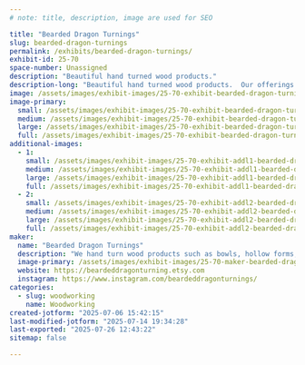 ```yaml
---
# note: title, description, image are used for SEO

title: "Bearded Dragon Turnings"
slug: bearded-dragon-turnings
permalink: /exhibits/bearded-dragon-turnings/
exhibit-id: 25-70
space-number: Unassigned
description: "Beautiful hand turned wood products."
description-long: "Beautiful hand turned wood products.  Our offerings include bowls, hollow forms, tops and pens.  Our bowls and hollow forms are made from reclaimed wood from the central Florida area."
image: /assets/images/exhibit-images/25-70-exhibit-bearded-dragon-turnings-img-4018-large.jpeg
image-primary: 
  small: /assets/images/exhibit-images/25-70-exhibit-bearded-dragon-turnings-img-4018-small.jpeg
  medium: /assets/images/exhibit-images/25-70-exhibit-bearded-dragon-turnings-img-4018-medium.jpeg
  large: /assets/images/exhibit-images/25-70-exhibit-bearded-dragon-turnings-img-4018-large.jpeg
  full: /assets/images/exhibit-images/25-70-exhibit-bearded-dragon-turnings-img-4018-full.jpeg
additional-images: 
  - 1:
    small: /assets/images/exhibit-images/25-70-exhibit-addl1-bearded-dragon-turnings-img-4103-small.jpeg
    medium: /assets/images/exhibit-images/25-70-exhibit-addl1-bearded-dragon-turnings-img-4103-medium.jpeg
    large: /assets/images/exhibit-images/25-70-exhibit-addl1-bearded-dragon-turnings-img-4103-large.jpeg
    full: /assets/images/exhibit-images/25-70-exhibit-addl1-bearded-dragon-turnings-img-4103-full.jpeg
  - 2:
    small: /assets/images/exhibit-images/25-70-exhibit-addl2-bearded-dragon-turnings-img-4101-small.jpeg
    medium: /assets/images/exhibit-images/25-70-exhibit-addl2-bearded-dragon-turnings-img-4101-medium.jpeg
    large: /assets/images/exhibit-images/25-70-exhibit-addl2-bearded-dragon-turnings-img-4101-large.jpeg
    full: /assets/images/exhibit-images/25-70-exhibit-addl2-bearded-dragon-turnings-img-4101-full.jpeg
maker: 
  name: "Bearded Dragon Turnings"
  description: "We hand turn wood products such as bowls, hollow forms, tops and pens.  Our bowls and hollow forms are made from reclaimed wood from the central Florida area."
  image-primary: /assets/images/exhibit-images/25-70-maker-bearded-dragon-turnings-bearded-dragon-turnings-etsy-icon-b-medium.jpg
  website: https://beardeddragonturning.etsy.com
  instagram: https://www.instagram.com/beardeddragonturnings/
categories: 
  - slug: woodworking
    name: Woodworking
created-jotform: "2025-07-06 15:42:15"
last-modified-jotform: "2025-07-14 19:34:28"
last-exported: "2025-07-26 12:43:22"
sitemap: false

---
```

